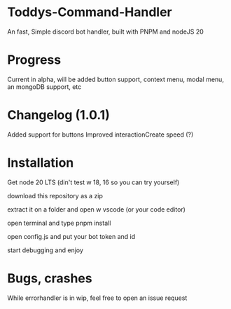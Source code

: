 # Toddys-Command-Handler
 An fast, Simple discord bot handler, built with PNPM and nodeJS 20
# Progress
 Current in alpha, will be added button support, context menu, modal menu, an mongoDB support, etc

# Changelog (1.0.1)
Added support for buttons
Improved interactionCreate speed (?)

# Installation
Get node 20 LTS (din't test w 18, 16 so you can try yourself) 

download this repository as a zip

extract it on a folder and open w vscode (or your code editor)

open terminal and type pnpm install

open config.js and put your bot token and id

start debugging and enjoy

# Bugs, crashes
While errorhandler is in wip, feel free to open an issue request

